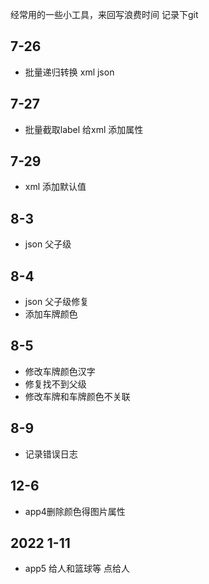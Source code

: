 经常用的一些小工具，来回写浪费时间 记录下git

## 7-26

- 批量递归转换 xml  json

## 7-27

- 批量截取label 给xml 添加属性

## 7-29

- xml 添加默认值

## 8-3

- json 父子级

## 8-4

- json 父子级修复
- 添加车牌颜色

## 8-5

- 修改车牌颜色汉字
- 修复找不到父级
- 修改车牌和车牌颜色不关联

## 8-9

- 记录错误日志

## 12-6

- app4删除颜色得图片属性

## 2022 1-11

- app5 给人和篮球等  点给人

